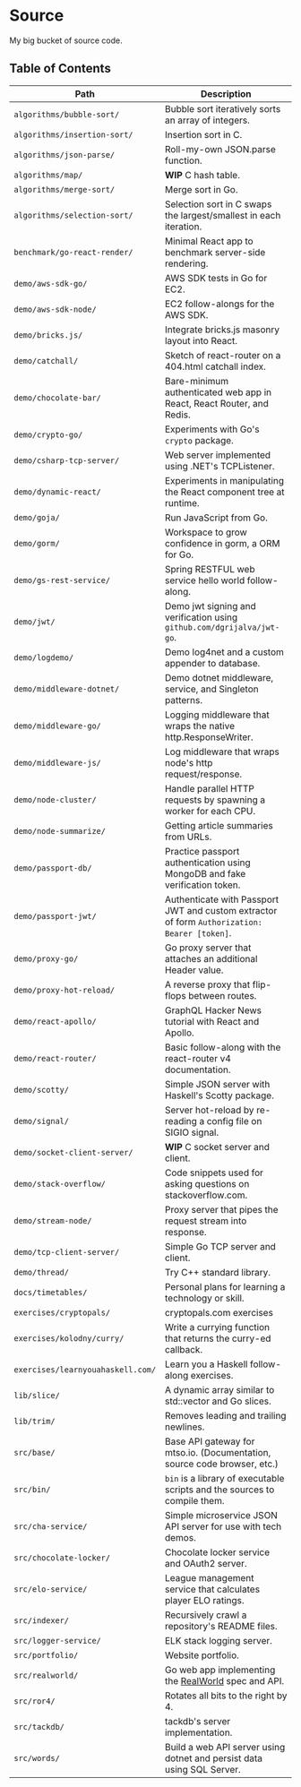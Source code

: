 # Source

My big bucket of source code.

## Table of Contents

Path | Description
---- | -----------
`algorithms/bubble-sort/` | Bubble sort iteratively sorts an array of integers.
`algorithms/insertion-sort/` | Insertion sort in C.
`algorithms/json-parse/` | Roll-my-own JSON.parse function.
`algorithms/map/` | **WIP** C hash table.
`algorithms/merge-sort/` | Merge sort in Go.
`algorithms/selection-sort/` | Selection sort in C swaps the largest/smallest in each iteration.
`benchmark/go-react-render/` | Minimal React app to benchmark server-side rendering.  
`demo/aws-sdk-go/` | AWS SDK tests in Go for EC2.
`demo/aws-sdk-node/` | EC2 follow-alongs for the AWS SDK.
`demo/bricks.js/` | Integrate bricks.js masonry layout into React.
`demo/catchall/` | Sketch of react-router on a 404.html catchall index.
`demo/chocolate-bar/` | Bare-minimum authenticated web app in React, React Router, and Redis.
`demo/crypto-go/` | Experiments with Go's `crypto` package.
`demo/csharp-tcp-server/` | Web server implemented using .NET's TCPListener.
`demo/dynamic-react/` | Experiments in manipulating the React component tree at runtime.
`demo/goja/` | Run JavaScript from Go.
`demo/gorm/` | Workspace to grow confidence in gorm, a ORM for Go.
`demo/gs-rest-service/` | Spring RESTFUL web service hello world follow-along.
`demo/jwt/` | Demo jwt signing and verification using `github.com/dgrijalva/jwt-go`.
`demo/logdemo/` | Demo log4net and a custom appender to database.
`demo/middleware-dotnet/` | Demo dotnet middleware, service, and Singleton patterns.
`demo/middleware-go/` | Logging middleware that wraps the native http.ResponseWriter.
`demo/middleware-js/` | Log middleware that wraps node's http request/response.
`demo/node-cluster/` | Handle parallel HTTP requests by spawning a worker for each CPU.
`demo/node-summarize/` | Getting article summaries from URLs.
`demo/passport-db/` | Practice passport authentication using MongoDB and fake verification token.
`demo/passport-jwt/` | Authenticate with Passport JWT and custom extractor of form `Authorization: Bearer [token]`.
`demo/proxy-go/` | Go proxy server that attaches an additional Header value.
`demo/proxy-hot-reload/` | A reverse proxy that flip-flops between routes.
`demo/react-apollo/` | GraphQL Hacker News tutorial with React and Apollo.
`demo/react-router/` | Basic follow-along with the react-router v4 documentation.
`demo/scotty/` | Simple JSON server with Haskell's Scotty package.
`demo/signal/` | Server hot-reload by re-reading a config file on SIGIO signal.
`demo/socket-client-server/` | **WIP** C socket server and client.
`demo/stack-overflow/` | Code snippets used for asking questions on stackoverflow.com.
`demo/stream-node/` | Proxy server that pipes the request stream into response.
`demo/tcp-client-server/` | Simple Go TCP server and client.
`demo/thread/` | Try C++ <thread> standard library.
`docs/timetables/` | Personal plans for learning a technology or skill.
`exercises/cryptopals/` | cryptopals.com exercises
`exercises/kolodny/curry/` | Write a currying function that returns the curry-ed callback.
`exercises/learnyouahaskell.com/` | Learn you a Haskell follow-along exercises.
`lib/slice/` | A dynamic array similar to std::vector and Go slices.
`lib/trim/` | Removes leading and trailing newlines.
`src/base/` | Base API gateway for mtso.io. (Documentation, source code browser, etc.)
`src/bin/` | `bin` is a library of executable scripts and the sources to compile them.
`src/cha-service/` | Simple microservice JSON API server for use with tech demos.
`src/chocolate-locker/` | Chocolate locker service and OAuth2 server.
`src/elo-service/` | League management service that calculates player ELO ratings.
`src/indexer/` | Recursively crawl a repository's README files.
`src/logger-service/` | ELK stack logging server.
`src/portfolio/` | Website portfolio.
`src/realworld/` | Go web app implementing the [RealWorld](https://github.com/gothinkster/realworld) spec and API.
`src/ror4/` | Rotates all bits to the right by 4.
`src/tackdb/` | tackdb's server implementation.
`src/words/` | Build a web API server using dotnet and persist data using SQL Server.
